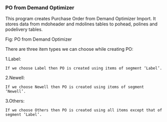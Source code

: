 ### PO from Demand Optimizer

This program creates Purchase Order from Demand Optimizer Import. It stores data from mdoheader and mdolines tables to pohead, polines and podelivery tables.



Fig: PO from Demand Optimizer

There are three item types we can choose while creating PO:

1.Label:

```
If we choose Label then PO is created using items of segment ‘Label’.
```

2.Newell:

```
If we choose Newell then PO is created using items of segment ‘Newell’.
```

3.Others:

```
If we choose Others then PO is created using all items except that of segment ‘Label’.
```



